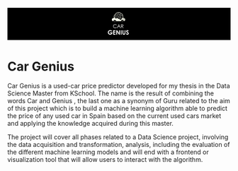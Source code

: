 ![CarGenius](CarGenius_header.png)
# Car Genius
Car Genius is a used-car price predictor developed for my thesis in the Data Science Master from KSchool. The name is the result of combining the words Car and Genius , the last one as a synonym of Guru related to the aim of this project which is to build a machine learning  algorithm able to predict the price of any used car in Spain based on the current used cars market and applying the knowledge acquired during this master.

The project will cover all phases related to a Data Science project, involving the data acquisition and transformation, analysis, including the evaluation of the different machine learning models and will end with a frontend or visualization tool that will allow users to interact with the algorithm.

